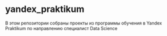 # yandex_praktikum 
В этом репозитории собраны проекты из программы обучения в Yandex Praktikum по направлению специалист Data Science
